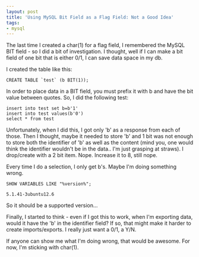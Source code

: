 ```yaml
---
layout: post
title: 'Using MySQL Bit Field as a Flag Field: Not a Good Idea'
tags:
- mysql
---
```

The last time I created a char(1) for a flag field, I remembered the MySQL BIT field - so I did a bit of investigation.  I thought, well if I can make a bit field of one bit that is either 0/1, I can save data space in my db.

I created the table like this:
    
    CREATE TABLE `test` (b BIT(1));

In order to place data in a BIT field, you must prefix it with b and have the bit value between quotes.  So, I did the following test:
    
    insert into test set b=b'1'
    insert into test values(b'0')
    select * from test

Unfortunately, when I did this, I got only 'b' as a response from each of those.  Then I thought, maybe it needed to store 'b' and 1 bit was not enough to store both the identifier of 'b' as well as the content (mind you, one would think the identifier wouldn't be in the data.. I'm just grasping at straws). I drop/create with a 2 bit item.  Nope. Increase it to 8, still nope.

Every time I do a selection, I only get b's.  Maybe I'm doing something wrong.
    
    SHOW VARIABLES LIKE "%version%";
    
    5.1.41-3ubuntu12.6

So it should be a supported version...

Finally, I started to think - even if I got this to work, when I'm exporting data, would it have the 'b' in the identifier field?  If so, that might make it harder to create imports/exports.  I really just want a 0/1,  a Y/N.  

If anyone can show me what I'm doing wrong, that would be awesome.  For now, I'm sticking with char(1).
